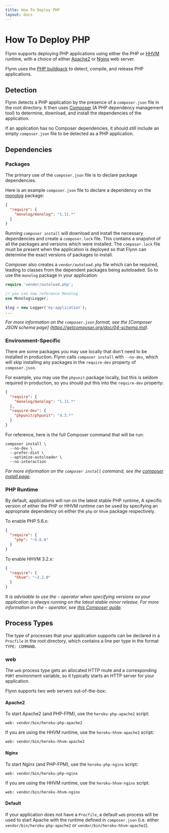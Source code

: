 ```yaml
---
title: How To Deploy PHP
layout: docs
---
```


# How To Deploy PHP

Flynn supports deploying PHP applications using either the PHP or [HHVM](http://hhvm.com/)
runtime, with a choice of either [Apache2](http://httpd.apache.org/) or
[Nginx](http://wiki.nginx.org/Main) web server.

Flynn uses the [PHP buildpack](https://github.com/heroku/heroku-buildpack-php) to detect,
compile, and release PHP applications.

## Detection

Flynn detects a PHP application by the presence of a `composer.json` file in the root directory.
It then uses [Composer](https://getcomposer.org/) (A PHP dependency management tool) to
determine, download, and install the dependencies of the application.

If an application has no Composer dependencies, it should still include an empty `composer.json`
file to be detected as a PHP application.

## Dependencies

### Packages

The primary use of the `composer.json` file is to declare package dependencies.

Here is an example `composer.json` file to declare a dependency on the
[monolog](https://github.com/Seldaek/monolog) package:

```json
{
  "require": {
    "monolog/monolog": "1.11.*"
  }
}
```

Running `composer install` will download and install the necessary dependencies and
create a `composer.lock` file. This contains a snapshot of all the packages and versions
which were installed. The `composer.lock` file must be present when the application is
deployed so that Flynn can determine the exact versions of packages to install.

Composer also creates a `vendor/autoload.php` file which can be required, leading to
classes from the dependent packages being autoloaded. So to use the `monolog` package
in your application:

```php
require 'vendor/autoload.php';

// you can now reference Monolog
use Monolog\Logger;

$log = new Logger('my-application');
...
```

*For more information on the `composer.json` format, see the [Composer JSON schema page]
(https://getcomposer.org/doc/04-schema.md).*

### Environment-Specific

There are some packages you may use locally that don't need to be installed in
production. Flynn calls `composer install` with `--no-dev`, which will skip
installing any packages in the `require-dev` property of `composer.json`.

For example, you may use the `phpunit` package locally, but this is seldom
required in production, so you should put this into the `require-dev` property:

```json
{
  "require": {
    "monolog/monolog": "1.11.*"
  },
  "require-dev": {
    "phpunit/phpunit": "4.3.*"
  }
}

```

For reference, here is the full Composer command that will be run:

```
composer install \
  --no-dev \
  --prefer-dist \
  --optimize-autoloader \
  --no-interaction
```

*For more information on the `composer install` command, see the [composer install page](https://getcomposer.org/doc/03-cli.md#install).*

### PHP Runtime

By default, applications will run on the latest stable PHP runtime, A specific version
of either the PHP or HHVM runtime can be used by specifying an appropriate dependency on
either the `php` or `hhvm` package respectively.

To enable PHP 5.6.x:

```json
{
  "require": {
    "php": "~5.6.0"
  }
}
```

To enable HHVM 3.2.x:

```json
{
  "require": {
    "hhvm": "~3.2.0"
  }
}
```

*It is advisable to use the `~` operator when specifying versions so your application is
always running on the latest stable minor release. For more information on the `~` operator,
see [this Composer guide](https://getcomposer.org/doc/01-basic-usage.md#next-significant-release-tilde-operator-).*

## Process Types

The type of processes that your application supports can be declared in a `Procfile` in the
root directory, which contains a line per type in the format `TYPE: COMMAND`.

### web

The `web` process type gets an allocated HTTP route and a corresponding `PORT` environment
variable, so it typically starts an HTTP server for your application.

Flynn supports two web servers out-of-the-box:

#### Apache2

To start Apache2 (and PHP-FPM), use the `heroku-php-apache2` script:

```
web: vendor/bin/heroku-php-apache2
```

If you are using the HHVM runtime, use the `heroku-hhvm-apache2` script:

```
web: vendor/bin/heroku-hhvm-apache2
```

#### Nginx

To start Nginx (and PHP-FPM), use the `heroku-php-nginx` script:

```
web: vendor/bin/heroku-php-nginx
```

If you are using the HHVM runtime, use the `heroku-hhvm-nginx` script:

```
web: vendor/bin/heroku-hhvm-nginx
```

#### Default

If your application does not have a `Procfile`, a default `web` process will be used
to start Apache with the runtime defined in `composer.json` (i.e. either
`vendor/bin/heroku-php-apache2` or `vendor/bin/heroku-hhvm-apache2`).
